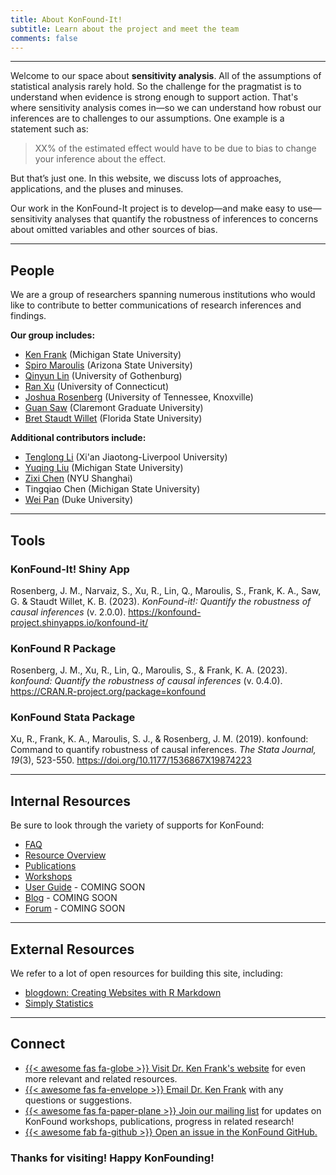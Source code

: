 ```yaml
---
title: About KonFound-It!
subtitle: Learn about the project and meet the team
comments: false
---
```



---

Welcome to our space about **sensitivity analysis**. All of the assumptions of statistical analysis rarely hold. So the challenge for the pragmatist is to understand when evidence is strong enough to support action. That's where sensitivity analysis comes in&#8212;so we can understand how robust our inferences are to challenges to our assumptions. One example is a statement such as: 

> XX% of the estimated effect would have to be due to bias to change your inference about the effect.

But that’s just one. In this website, we discuss lots of approaches, applications, and the pluses and minuses.

Our work in the KonFound-It project is to develop&#8212;and make easy to use&#8212;sensitivity analyses that quantify the robustness of inferences to concerns about omitted variables and other sources of bias.

---

## People

We are a group of researchers spanning numerous institutions who would like to contribute to better communications of research inferences and findings.

**Our group includes:**

- [Ken Frank](https://msu.edu/~kenfrank/) (Michigan State University)
- [Spiro Maroulis](http://www.public.asu.edu/~smarouli/Spiro_Maroulis/Home.html) (Arizona State University)
- [Qinyun Lin](https://www.linkedin.com/in/qinyun-lin-b72763112/) (University of Gothenburg)
- [Ran Xu](https://sites.google.com/site/ranxupersonalweb/) (University of Connecticut)
- [Joshua Rosenberg](https://joshuamrosenberg.com/) (University of Tennessee, Knoxville)
- [Guan Saw](https://www.cgu.edu/people/guan-saw/) (Claremont Graduate University)
- [Bret Staudt Willet](https://bretsw.com) (Florida State University)

**Additional contributors include:**

- [Tenglong Li](https://www.xjtlu.edu.cn/en/staff-details/staff/tenglong-li) (Xi'an Jiaotong-Liverpool University)
- [Yuqing Liu](https://www.linkedin.com/in/yuqing-liu-b6372889/) (Michigan State University)
- [Zixi Chen](https://caser.shanghai.nyu.edu/people/zixi-chen/) (NYU Shanghai)
- Tingqiao Chen (Michigan State University)
- [Wei Pan](https://sites.duke.edu/panwei/) (Duke University)

---

## Tools

### KonFound-It! Shiny App

Rosenberg, J. M., Narvaiz, S., Xu, R., Lin, Q., Maroulis, S., Frank, K. A., Saw, G. & Staudt Willet, K. B. (2023). *KonFound-it!: Quantify the robustness of causal inferences* (v. 2.0.0). https://konfound-project.shinyapps.io/konfound-it/


### KonFound R Package

Rosenberg, J. M., Xu, R., Lin, Q., Maroulis, S., & Frank, K. A. (2023). *konfound: Quantify the robustness of causal inferences* (v. 0.4.0). https://CRAN.R-project.org/package=konfound 

### KonFound Stata Package

Xu, R., Frank, K. A., Maroulis, S. J., & Rosenberg, J. M. (2019). konfound: Command to quantify robustness of causal inferences. *The Stata Journal, 19*(3), 523-550. https://doi.org/10.1177/1536867X19874223

---

## Internal Resources

Be sure to look through the variety of supports for KonFound:

- [FAQ](/page/faq)
- [Resource Overview](/page/resources)
- [Publications](/page/publications)
- [Workshops](/page/workshop)
- [User Guide]() - COMING SOON
- [Blog]() - COMING SOON
- [Forum]() - COMING SOON

---

## External Resources

We refer to a lot of open resources for building this site, including:

- [blogdown: Creating Websites with R Markdown](https://bookdown.org/yihui/blogdown/)
- [Simply Statistics](https://simplystatistics.org/)

---

## Connect

- [{{< awesome fas fa-globe >}} Visit Dr. Ken Frank's website](https://msu.edu/~kenfrank/research.htm#causal) for even more relevant and related resources.
- [{{< awesome fas fa-envelope >}} Email Dr. Ken Frank](mailto:kenfrank@msu.edu) with any questions or suggestions.
- [{{< awesome fas fa-paper-plane >}} Join our mailing list](https://groups.google.com/forum/#!forum/konfound-it) for updates on KonFound workshops, publications, progress in related research!
- [{{< awesome fab fa-github >}} Open an issue in the KonFound GitHub.](https://github.com/konfound-project/konfound/issues)

### Thanks for visiting! Happy KonFounding!
